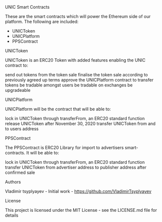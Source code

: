 UNIC Smart Contracts

These are the smart contracts which will power the Ethereum side of our platform. The following are included:

- UNICToken
- UNICPlatform
- PPSContract

UNICToken

UNICToken is an ERC20 Token with added features enabling the UNIC contract to:

send out tokens from the token sale
finalise the token sale according to previously agreed up terms
approve the UNICPlatform contract to transfer tokens
be tradable amongst users
be tradable on exchanges
be upgradeable

UNICPlatform

UNICPlatform will be the contract that will be able to:

lock in UNICToken through transferFrom, an ERC20 standard function
release UNICToken after November 30, 2020
transfer UNICToken from and to users address

PPSContract

The PPSContract is ERC20 Library for import to advertisers smart-contracts. It will be able to:

lock in UNICToken through transferFrom, an ERC20 standard function
transfer UNICToken from advertiser address to publisher address after confirmed sale

Authors

Vladimir tsyplyayev - Initial work - https://github.com/VladimirTsyplyayev

License

This project is licensed under the MIT License - see the LICENSE.md file for details
